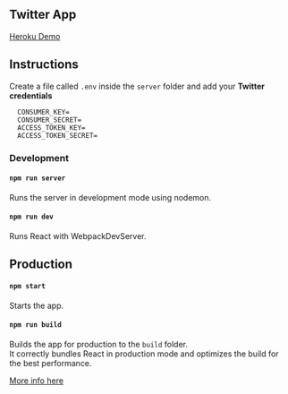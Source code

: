 ## Twitter App

[Heroku Demo](https://as-twitter-app.herokuapp.com/)

## Instructions

Create a file called `.env` inside the `server` folder and add your **Twitter credentials**

````
  CONSUMER_KEY=
  CONSUMER_SECRET=
  ACCESS_TOKEN_KEY=
  ACCESS_TOKEN_SECRET=
````


### Development

#### `npm run server` 
Runs the server in development mode using nodemon.

#### `npm run dev`
Runs React with WebpackDevServer.

## Production

#### `npm start`

Starts the app.

#### `npm run build`

Builds the app for production to the `build` folder.<br>
It correctly bundles React in production mode and optimizes the build for the best performance.

[More info here](https://github.com/facebookincubator/create-react-app)


